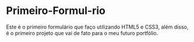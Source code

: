 # Primeiro-Formul-rio
Este é o primeiro formulário que faço utilizando HTML5 e CSS3, além disso, é o primeiro projeto que vai de fato para o meu futuro portfólio.
